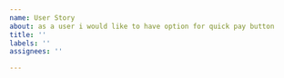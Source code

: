 ```yaml
---
name: User Story
about: as a user i would like to have option for quick pay button
title: ''
labels: ''
assignees: ''

---
```




